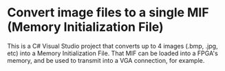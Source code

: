 # Convert image files to a single MIF (Memory Initialization File)

This is a C# Visual Studio project that converts up to 4 images (.bmp, .jpg, etc) into a Memory Initialization File.
That MIF can be loaded into a FPGA's memory, and be used to transmit into a VGA connection, for example.
